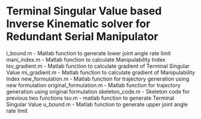 # Terminal Singular Value based Inverse Kinematic solver for Redundant Serial Manipulator
l_bound.m - Matlab function to generate lower joint angle rate limit
mani_index.m - Matlab function to calculate Manipulability Index
tsv_gradient.m - Matlab function to calculate gradient of Terminal Singular Value
mi_gradient.m - Matlab function to calculate gradient of Manipulability Index
new_formulation.m - Matlab function for trajectory generation using new formulation
original_formulation.m - Matlab function for trajectory generation using original formulation
skeleton_code.m - Skeleton code for previous two functions
tsv.m - matlab function to generate Terminal Singular Value
u_bound.m - Matlab function to generate upper joint angle rate limit
